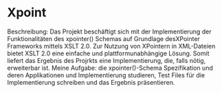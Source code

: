 # Xpoint
Beschreibung: Das Projekt beschäftigt sich mit der Implementierung der Funktionalitäten des xpointer() Schemas auf Grundlage desXPointer Frameworks mittels XSLT 2.0. Zur Nutzung von XPointern in XML-Dateien bietet XSLT 2.0 eine einfache und plattformunabhängige Lösung. Somit liefert das Ergebnis des Projrkts eine Implementierung, die, falls nötig, erweiterbar ist. Meine Aufgabe: die xpointer()-Schema Spezifikation und deren Applikationen und Implementierung studieren, Test Files für die Implementierung schreiben und das Ergebnis präsentieren.
